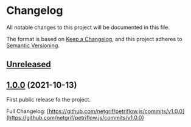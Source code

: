 # Changelog
All notable changes to this project will be documented in this file.

The format is based on [Keep a Changelog](https://keepachangelog.com/en/1.0.0/),
and this project adheres to [Semantic Versioning](https://semver.org/spec/v2.0.0.html).

## [Unreleased](https://github.com/netgrif/petriflow.js/compare/v1.0.0...HEAD)

## [1.0.0](https://github.com/netgrif/petriflow.js/releases/tag/v1.0.0) (2021-10-13)

First public release fo the project.

Full Changelog: [https://github.com/netgrif/petriflow.js/commits/v1.0.0](https://github.com/netgrif/petriflow.js/commits/v1.0.0)


[comment]: <> (Template)

[comment]: <> (## [version]&#40;link to tag&#41; - date)

[comment]: <> (### Added )

[comment]: <> (for new features.)

[comment]: <> (### Changed )

[comment]: <> (for changes in existing functionality.)

[comment]: <> (### Deprecated )

[comment]: <> (for soon-to-be removed features.)

[comment]: <> (### Removed )

[comment]: <> (for now removed features.)

[comment]: <> (### Fixed )

[comment]: <> (for any bug fixes.)

[comment]: <> (### Security)

[comment]: <> (in case of vulnerabilities.)
